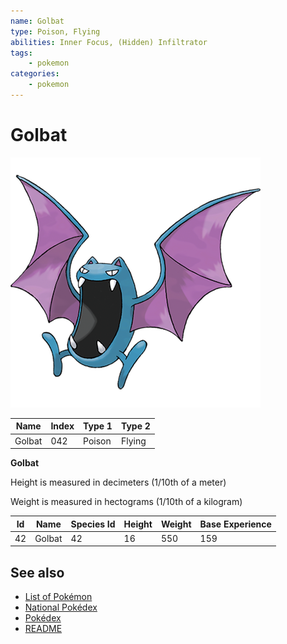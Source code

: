 ```yaml
---
name: Golbat
type: Poison, Flying
abilities: Inner Focus, (Hidden) Infiltrator
tags:
    - pokemon
categories:
    - pokemon
---
```


# Golbat


![Golbat](images/042.png)

| **Name** | **Index** | **Type 1** | **Type 2** |
|----|----|----|----|
| Golbat | 042 | Poison | Flying  |

**Golbat** 


Height is measured in decimeters (1/10th of a meter)

Weight is measured in hectograms (1/10th of a kilogram)

| **Id** | **Name** | **Species Id** | **Height** | **Weight** | **Base Experience** |
|--------|----------|----------------|------------|------------|---------------------|
| 42 | Golbat | 42 | 16 | 550 | 159 |


## See also

- [List of Pokémon](../pokemon.md)
- [National Pokédex](../national_pokedex.md)
- [Pokédex](../pokedex.md)
- [README](../README.md)
